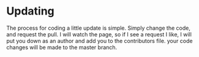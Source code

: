 # Updating
The process for coding a little update is simple.
Simply change the code, and request the pull.
I will watch the page, so if I see a request I like,
I will put you down as an author and add you to the
contributors file. your code changes will be made to
the master branch.
